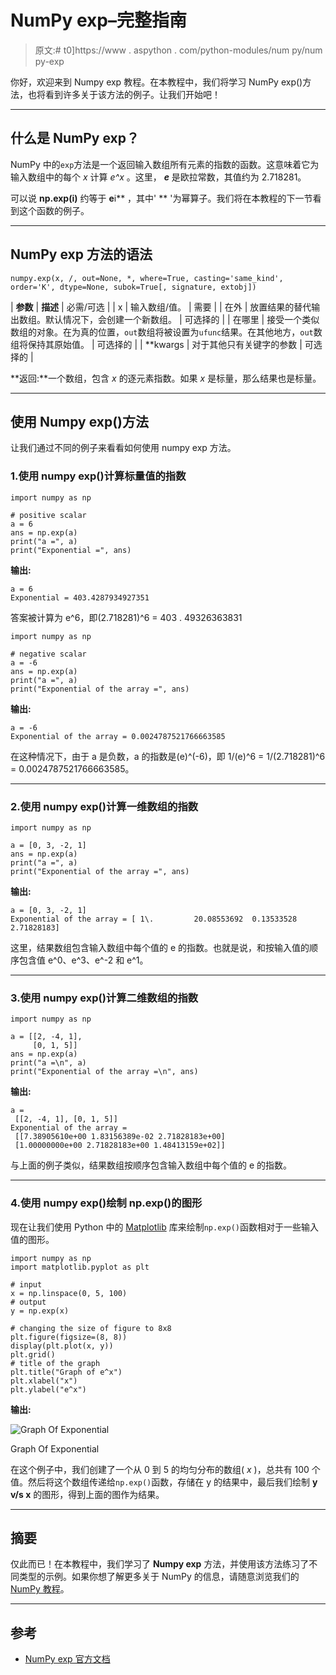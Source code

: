 # NumPy exp–完整指南

> 原文:# t0]https://www . aspython . com/python-modules/num py/num py-exp

你好，欢迎来到 Numpy exp 教程。在本教程中，我们将学习 NumPy exp()方法，也将看到许多关于该方法的例子。让我们开始吧！

* * *

## 什么是 NumPy exp？

NumPy 中的`exp`方法是一个返回输入数组所有元素的指数的函数。这意味着它为输入数组中的每个 *x* 计算 *e^x* 。这里， ***e*** 是欧拉常数，其值约为 2.718281。

可以说 **np.exp(i)** 约等于 **e**i** ，其中' ** '为幂算子。我们将在本教程的下一节看到这个函数的例子。

* * *

## NumPy exp 方法的语法

```
numpy.exp(x, /, out=None, *, where=True, casting='same_kind', order='K', dtype=None, subok=True[, signature, extobj])

```

| **参数** | **描述** | 必需/可选 |
| x | 输入数组/值。 | 需要 |
| 在外 | 放置结果的替代输出数组。默认情况下，会创建一个新数组。 | 可选择的 |
| 在哪里 | 接受一个类似数组的对象。在为真的位置，`out`数组将被设置为`ufunc`结果。在其他地方，`out`数组将保持其原始值。 | 可选择的 |
| **kwargs | 对于其他只有关键字的参数 | 可选择的 |

**返回:**一个数组，包含 *x* 的逐元素指数。如果 *x* 是标量，那么结果也是标量。

* * *

## 使用 Numpy exp()方法

让我们通过不同的例子来看看如何使用 numpy exp 方法。

### 1.使用 numpy exp()计算标量值的指数

```
import numpy as np

# positive scalar
a = 6
ans = np.exp(a)
print("a =", a)
print("Exponential =", ans)

```

**输出:**

```
a = 6
Exponential = 403.4287934927351

```

答案被计算为 e^6，即(2.718281)^6 = 403 . 49326363831

```
import numpy as np

# negative scalar
a = -6
ans = np.exp(a)
print("a =", a)
print("Exponential of the array =", ans)

```

**输出:**

```
a = -6
Exponential of the array = 0.0024787521766663585

```

在这种情况下，由于 a 是负数，a 的指数是(e)^(-6)，即 1/(e)^6 = 1/(2.718281)^6 = 0.0024787521766663585。

* * *

### 2.使用 numpy exp()计算一维数组的指数

```
import numpy as np

a = [0, 3, -2, 1]
ans = np.exp(a)
print("a =", a)
print("Exponential of the array =", ans)

```

**输出:**

```
a = [0, 3, -2, 1]
Exponential of the array = [ 1\.         20.08553692  0.13533528  2.71828183]

```

这里，结果数组包含输入数组中每个值的 e 的指数。也就是说，和按输入值的顺序包含值 e^0、e^3、e^-2 和 e^1。

* * *

### 3.使用 numpy exp()计算二维数组的指数

```
import numpy as np

a = [[2, -4, 1], 
     [0, 1, 5]]
ans = np.exp(a)
print("a =\n", a)
print("Exponential of the array =\n", ans)

```

**输出:**

```
a =
 [[2, -4, 1], [0, 1, 5]]
Exponential of the array =
 [[7.38905610e+00 1.83156389e-02 2.71828183e+00]
 [1.00000000e+00 2.71828183e+00 1.48413159e+02]]

```

与上面的例子类似，结果数组按顺序包含输入数组中每个值的 e 的指数。

* * *

### 4.使用 numpy exp()绘制 np.exp()的图形

现在让我们使用 Python 中的 [Matplotlib](https://www.askpython.com/python-modules/matplotlib) 库来绘制`np.exp()`函数相对于一些输入值的图形。

```
import numpy as np
import matplotlib.pyplot as plt

# input
x = np.linspace(0, 5, 100)
# output
y = np.exp(x)

# changing the size of figure to 8x8
plt.figure(figsize=(8, 8))
display(plt.plot(x, y))
plt.grid()
# title of the graph
plt.title("Graph of e^x")
plt.xlabel("x")
plt.ylabel("e^x")

```

**输出:**

![Graph Of Exponential](../Images/59dd0c161a7816f425ee27ecb555045e.png)

Graph Of Exponential

在这个例子中，我们创建了一个从 0 到 5 的均匀分布的数组( *x* )，总共有 100 个值。然后将这个数组传递给`np.exp()`函数，存储在 y 的结果中，最后我们绘制 **y v/s x** 的图形，得到上面的图作为结果。

* * *

## 摘要

仅此而已！在本教程中，我们学习了 **Numpy exp** 方法，并使用该方法练习了不同类型的示例。如果你想了解更多关于 NumPy 的信息，请随意浏览我们的 [NumPy 教程](https://www.askpython.com/python-modules/numpy)。

* * *

## 参考

*   [NumPy exp 官方文档](https://numpy.org/doc/stable/reference/generated/numpy.exp.html)